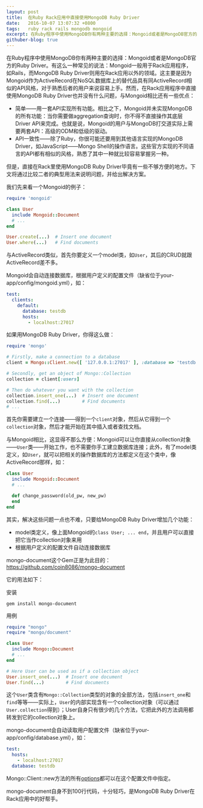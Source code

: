 ```yaml
---
layout: post
title:  在Ruby Rack应用中直接使用MongoDB Ruby Driver
date:   2016-10-07 13:07:32 +0800
tags:   ruby rack rails mongodb mongoid
excerpt: 在Ruby程序中使用MongoDB你有两种主要的选择：Mongoid或者是MongoDB官方的Ruby Driver。有这么一种常见的说法：Mongoid一般用于Rack应用程序，如Rails，而MongoDB Ruby Driver则用在Rack应用以外的领域。然而，在Rack应用程序中直接使用MongoDB Ruby Driver也并没有什么问题，与Mongoid相比还有一些优点
githuber-blog: true
---
```


在Ruby程序中使用MongoDB你有两种主要的选择：Mongoid或者是MongoDB官方的Ruby Driver。有这么一种常见的说法：Mongoid一般用于Rack应用程序，如Rails，而MongoDB Ruby Driver则用在Rack应用以外的领域。这主要是因为Mongoid作为ActiveRecord在NoSQL数据库上的替代品具有同ActiveRecord相似的API风格，对于熟悉后者的用户来说容易上手。然而，在Rack应用程序中直接使用MongoDB Ruby Driver也并没有什么问题，与Mongoid相比还有一些优点：

* 简单——用一套API实现所有功能。相比之下，Mongoid并未实现MongoDB的所有功能：当你需要做aggregation查询时，你不得不直接操作其底层Driver API来完成。也就是说，Mongoid的用户与MongoDB打交道实际上需要两套API：高级的ODM和低级的驱动。
* API一致性——除了Ruby，你很可能还要用到其他语言实现的MongoDB Driver，如JavaScript——Mongo Shell的操作语言。这些官方实现的不同语言的API都有相似的风格，熟悉了其中一种就比较容易掌握另一种。

但是，直接在Rack里使用MongoDB Ruby Driver毕竟有一些不够方便的地方。下文将通过比较二者的典型用法来说明问题，并给出解决方案。

我们先来看一个Mongoid的例子：

```ruby
require 'mongoid'

class User
  include Mongoid::Document
  # ...
end

User.create(...)  # Insert one document
User.where(...)   # Find documents
```

与ActiveRecord类似，首先你要定义一个model类，如`User`，其后的CRUD就跟ActiveRecord差不多。

Mongoid会自动连接数据库，根据用户定义的配置文件（缺省位于your-app/config/mongoid.yml），如：

```yaml
test:
  clients:
    default:
      database: testdb
      hosts:
        - localhost:27017
```

如果用MongoDB Ruby Driver，你得这么做：

```ruby
require 'mongo'

# Firstly, make a connection to a database
client = Mongo::Client.new([ '127.0.0.1:27017' ], :database => 'testdb')

# Secondly, get an object of Mongo::Collection
collection = client[:users]

# Then do whatever you want with the collection
collection.insert_one(...)  # Insert one document
collection.find(...)        # Find documents
# ...
```

首先你需要建立一个连接——得到一个`client`对象，然后从它得到一个`collection`对象，然后才能开始在其中插入或者查找文档。

与Mongoid相比，这显得不那么方便：Mongoid可以让你直接从collection对象——`User`类——开始工作，也不需要你手工建立数据库连接；此外，有了model类定义，如`User`，就可以把相关的操作数据库的方法都定义在这个类中，像ActiveRecord那样，如：

```ruby
class User
  include Mongoid::Document
  # ...

  def change_password(old_pw, new_pw)
  end
end
```

其实，解决这些问题一点也不难，只要给MongoDB Ruby Driver增加几个功能：

* model类定义，像上面Mongoid的`class User; ... end`，并且用户可以直接把它当作collection对象来用
* 根据用户定义的配置文件自动连接数据库

mongo-document这个Gem正是为此目的：<https://github.com/coin8086/mongo-document>

它的用法如下：

安装

```
gem install mongo-document
```

用例

```ruby
require "mongo"
require "mongo/document"

class User
  include Mongo::Document
  # ...
end

# Here User can be used as if a collection object
User.insert_one(...)  # Insert one document
User.find(...)        # Find documents
```

这个`User`类含有`Mongo::Collection`类型的对象的全部方法，包括`insert_one`和`find`等等——实际上，`User`的内部实现含有一个collection对象（可以通过`User.collection`得到）；User自身只有很少的几个方法，它把此外的方法调用都转发到它的collection对象上。

mongo-document会自动读取用户配置文件（缺省位于your-app/config/database.yml），如：

```yaml
test:
  hosts:
    - localhost:27017
  database: testdb
```

Mongo::Client::new方法的所有[options](https://docs.mongodb.com/ruby-driver/v2.2/tutorials/ruby-driver-create-client/#ruby-driver-client-options)都可以在这个配置文件中指定。

mongo-document自身不到100行代码，十分轻巧，是MongoDB Ruby Driver在Rack应用中的好帮手。
